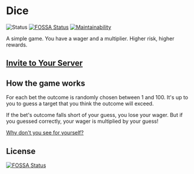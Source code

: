 # Dice
![Status](https://discordbots.org/api/widget/status/388191157869477888.png) [![FOSSA Status](https://app.fossa.io/api/projects/git%2Bgithub.com%2FPizzaFox%2Fdice.svg?type=shield)](https://app.fossa.io/projects/git%2Bgithub.com%2FPizzaFox%2Fdice?ref=badge_shield) [![Maintainability](https://api.codeclimate.com/v1/badges/9878732c3d7b784ddaa1/maintainability)](https://codeclimate.com/github/PizzaFox/dice/maintainability)


A simple game. You have a wager and a multiplier. Higher risk, higher rewards.

## [Invite to Your Server](https://discord.now.sh/388191157869477888?p3072)

## How the game works

For each bet the outcome is randomly chosen between 1 and 100. It's up to you to guess a target that you think the outcome will exceed.

If the bet's outcome falls short of your guess, you lose your wager. But if you guessed correctly, your wager is multiplied by your guess!

[Why don't you see for yourself?](https://discord.now.sh/388191157869477888?p3072)


## License
[![FOSSA Status](https://app.fossa.io/api/projects/git%2Bgithub.com%2FPizzaFox%2Fdice.svg?type=large)](https://app.fossa.io/projects/git%2Bgithub.com%2FPizzaFox%2Fdice?ref=badge_large)
